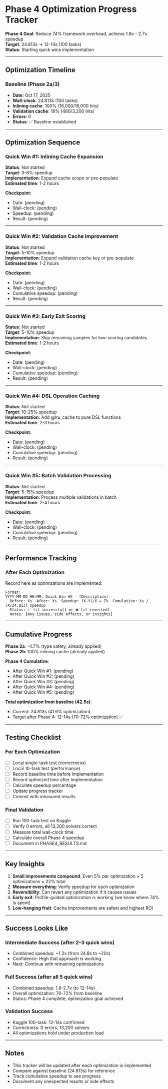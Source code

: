 # Phase 4 Optimization Progress Tracker

**Phase 4 Goal**: Reduce 74% framework overhead, achieve 1.8x - 2.7x speedup  
**Target**: 24.813s → 12-14s (100 tasks)  
**Status**: Starting quick wins implementation

---

## Optimization Timeline

### Baseline (Phase 2a/3)
- **Date**: Oct 17, 2025
- **Wall-clock**: 24.813s (100 tasks)
- **Inlining cache**: 100% (16,000/16,000 hits)
- **Validation cache**: 18% (480/3,200 hits)
- **Errors**: 0
- **Status**: ✅ Baseline established

---

## Optimization Sequence

### Quick Win #1: Inlining Cache Expansion
**Status**: Not started  
**Target**: 3-8% speedup  
**Implementation**: Expand cache scope or pre-populate  
**Estimated time**: 1-2 hours

**Checkpoint**: 
- Date: (pending)
- Wall-clock: (pending)
- Speedup: (pending)
- Result: (pending)

---

### Quick Win #2: Validation Cache Improvement
**Status**: Not started  
**Target**: 5-10% speedup  
**Implementation**: Expand validation cache key or pre-populate  
**Estimated time**: 1-2 hours

**Checkpoint**:
- Date: (pending)
- Wall-clock: (pending)
- Cumulative speedup: (pending)
- Result: (pending)

---

### Quick Win #3: Early Exit Scoring
**Status**: Not started  
**Target**: 5-10% speedup  
**Implementation**: Skip remaining samples for low-scoring candidates  
**Estimated time**: 1-2 hours

**Checkpoint**:
- Date: (pending)
- Wall-clock: (pending)
- Cumulative speedup: (pending)
- Result: (pending)

---

### Quick Win #4: DSL Operation Caching
**Status**: Not started  
**Target**: 10-25% speedup  
**Implementation**: Add @lru_cache to pure DSL functions  
**Estimated time**: 2-3 hours

**Checkpoint**:
- Date: (pending)
- Wall-clock: (pending)
- Cumulative speedup: (pending)
- Result: (pending)

---

### Quick Win #5: Batch Validation Processing
**Status**: Not started  
**Target**: 5-15% speedup  
**Implementation**: Process multiple validations in batch  
**Estimated time**: 2-4 hours

**Checkpoint**:
- Date: (pending)
- Wall-clock: (pending)
- Cumulative speedup: (pending)
- Result: (pending)

---

## Performance Tracking

### After Each Optimization

Record here as optimizations are implemented:

```
Format:
YYYY-MM-DD HH:MM: Quick Win #X - [Description]
  Before: Xs  After: Xs  Speedup: (X-Y)/X = Z%  Cumulative: Xs / (X/24.813) speedup
  Status: ✅ (if successful) or ❌ (if reverted)
  Notes: [Any issues, side effects, or insights]
```

---

## Cumulative Progress

**Phase 2a**: -4.7% (type safety, already applied)  
**Phase 2b**: 100% inlining cache (already applied)  

**Phase 4 Cumulative**:
- After Quick Win #1: (pending)
- After Quick Win #2: (pending)
- After Quick Win #3: (pending)
- After Quick Win #4: (pending)
- After Quick Win #5: (pending)

**Total optimization from baseline (42.5s)**:
- Current: 24.813s (41.6% optimization)
- Target after Phase 4: 12-14s (70-72% optimization) ✅

---

## Testing Checklist

### For Each Optimization

- [ ] Local single-task test (correctness)
- [ ] Local 10-task test (performance)
- [ ] Record baseline time before implementation
- [ ] Record optimized time after implementation
- [ ] Calculate speedup percentage
- [ ] Update progress tracker
- [ ] Commit with measured results

### Final Validation

- [ ] Run 100-task test on Kaggle
- [ ] Verify 0 errors, all 13,200 solvers correct
- [ ] Measure total wall-clock time
- [ ] Calculate overall Phase 4 speedup
- [ ] Document in PHASE4_RESULTS.md

---

## Key Insights

1. **Small improvements compound**: Even 5% per optimization × 5 optimizations = 22% total
2. **Measure everything**: Verify speedup for each optimization
3. **Reversibility**: Can revert any optimization if it causes issues
4. **Early exit**: Profile-guided optimization is working (we know where 74% is spent)
5. **Low-hanging fruit**: Cache improvements are safest and highest ROI

---

## Success Looks Like

### Intermediate Success (after 2-3 quick wins)
- Combined speedup: ~1.2x (from 24.8s to ~20s)
- Confidence: High that approach is working
- Next: Continue with remaining optimizations

### Full Success (after all 5 quick wins)
- Combined speedup: 1.8-2.7x (to 12-14s)
- Overall optimization: 70-72% from baseline
- Status: Phase 4 complete, optimization goal achieved

### Validation Success
- Kaggle 100-task: 12-14s confirmed
- Correctness: 0 errors, 13,200 solvers
- All optimizations hold under production load

---

## Notes

- This tracker will be updated after each optimization is implemented
- Compare against baseline (24.813s) for reference
- Track cumulative speedup to see progress
- Document any unexpected results or side effects

